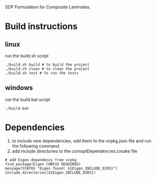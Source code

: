 SDP Formulation for Composite Laminates.

# Build instructions #
## linux 
run the build.sh script 
```
./build.sh build # to build the project
./build.sh clean # to clean the project
./build.sh test # to run the tests
```

## windows
run the build.bat script 
```
./build.bat 
```

# Dependencies #
1) to include new dependencies, add them to the vcpkg.json file and run the following command:
2) add include directories to the comoptDependencies.cmake file

```
# add Eigen dependency from vcpkg
find_package(Eigen CONFIG REQUIRED)
message(STATUS "Eigen found: ${Eigen_INCLUDE_DIRS}")
include_directories(${Eigen_INCLUDE_DIRS})
```




